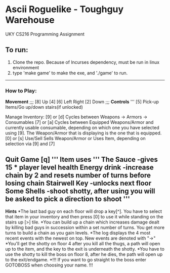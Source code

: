 Ascii Roguelike - Toughguy Warehouse
========
UKY CS216 Programming Assignment
## To run:
1. Clone the repo. Because of lncurses dependency, must be run in linux environment
2. type 'make game' to make the exe, and './game' to run.
 
---
### How to Play:

**Movement**
;;;
    [8]			    Up
[4]     [6]	       Left    Right
    [2]			   Down
;;;
**Controls**
'''
[5] 		  Pick-up Items/Go up/down stairs(if unlocked)

Manage Inventory: [9] or [d] Cycles between		Weapons -> Armors -> Consumables
		  [7] or [a] Cycles between		Equipped Weapons/Armor and currently usable consumable,
							depending on which one you have selected using [9].
							The Weapon/Armor that is displaying is the one that is equipped.
	          [0] or [s] Use/Sell			Sells Weapon/Armor or Uses Item, depending on selection via [9] and 								[7]

Quit Game	  [q]
'''
**Item uses**
'''
	The Sauce	 -gives 15 * player level health
	Energy drink 	 -increase chain by 2 and resets number of turns before losing chain
	Stairwell Key	 -unlocks next floor
	Some Shells  	 -shoot shotty, after using you will be asked to pick a direction to shoot
'''
---
**Hints**
		*The last bad guy on each floor will drop a key[^]. You have to select that item in your inventory
		and then press [0] to use it while standing on the stairs up [>] tile.
		*You can build up a chain which increases damage dealt by killing bad guys in succession 
		within a set number of turns. You get more turns to build a chain as you gain levels.
		*The log displays the 4 most recent events with the newest on top. New events are denoted with "->"
		*You'll get the shotty on floor 4 after you kill all the thugs, a path will open up to the item,
		and the key to the exit is underneath the shotty.
		*You have to use the shotty to kill the boss on floor 8, after he dies, the path will open up to
		the exit/endgame.
		*!!! If you want to go straight to the boss enter GOTOBOSS when choosing your name. !!! 
		

